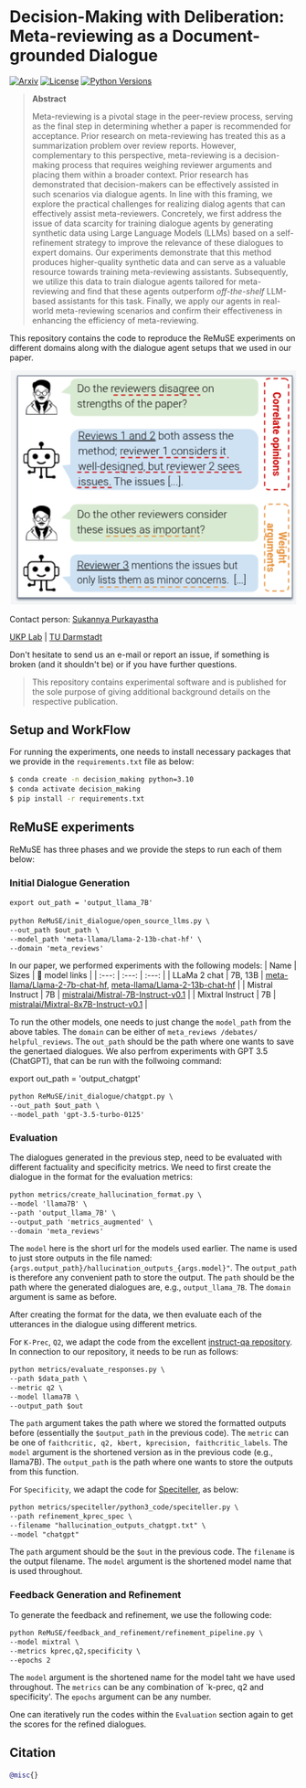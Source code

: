 # Decision-Making with Deliberation: Meta-reviewing as a Document-grounded Dialogue

[![Arxiv](https://img.shields.io/badge/Arxiv-2409.19505-red?style=flat&logo=arxiv&logoColor=white)]()
[![License](https://img.shields.io/github/license/UKPLab/ukp-project-template)](https://opensource.org/licenses/Apache-2.0)
[![Python Versions](https://img.shields.io/badge/Python-3.10-blue.svg?style=flat&logo=python&logoColor=white)](https://www.python.org/)
>  **Abstract**
>
> Meta-reviewing is a pivotal stage in the peer-review process, serving as the final step in determining whether a paper is recommended for acceptance. Prior research on meta-reviewing has treated this as a summarization problem over review reports. However, complementary to this perspective, meta-reviewing is a decision-making process that requires weighing reviewer arguments and placing them within a broader context. Prior research has demonstrated that decision-makers can be effectively assisted in such scenarios via dialogue agents. In line with this framing,
we explore the practical challenges for realizing dialog agents that can effectively assist meta-reviewers. Concretely, we first address the issue of data scarcity for training dialogue agents by generating synthetic data using Large Language Models (LLMs) based on a self-refinement strategy to improve the relevance of these dialogues to expert domains. Our experiments demonstrate that this method produces higher-quality synthetic data and can serve as a valuable resource towards training meta-reviewing assistants. Subsequently, we utilize this data to train dialogue agents tailored for meta-reviewing and find that these agents outperform *off-the-shelf* LLM-based assistants for this task. Finally, we apply our agents in real-world meta-reviewing scenarios and confirm their effectiveness in enhancing the efficiency of meta-reviewing.
>
This repository contains the code to reproduce the ReMuSE experiments on different domains along with the dialogue agent setups that we used in our paper. 

<p align="center">
<img src="assets/Fig1_v2.png" width="500">
</p>


Contact person: [Sukannya Purkayastha](mailto:sukannya.purkayastha@tu-darmstadt.de)

[UKP Lab](https://www.ukp.tu-darmstadt.de/) | [TU Darmstadt](https://www.tu-darmstadt.de/
)

Don't hesitate to send us an e-mail or report an issue, if something is broken (and it shouldn't be) or if you have further questions.

> This repository contains experimental software and is published for the sole purpose of giving additional background details on the respective publication.



## Setup and WorkFlow
For running the experiments, one needs to install necessary packages that we provide in the ``requirements.txt`` file as below:
>
```bash
$ conda create -n decision_making python=3.10
$ conda activate decision_making
$ pip install -r requirements.txt
```
>

## ReMuSE experiments
ReMuSE has three phases and we provide the steps to run each of them below:

### Initial Dialogue Generation

>
    export out_path = 'output_llama_7B'

    python ReMuSE/init_dialogue/open_source_llms.py \
    --out_path $out_path \
    --model_path 'meta-llama/Llama-2-13b-chat-hf' \
    --domain 'meta_reviews'
>
In our paper, we performed experiments with the following models:
| Name     | Sizes | 🤗 model links   |
| :---: | :---: | :---: |
| LLaMa 2 chat    |  7B, 13B | [meta-llama/Llama-2-7b-chat-hf](https://huggingface.co/meta-llama/Llama-2-7b-chat-hf), [meta-llama/Llama-2-13b-chat-hf](https://huggingface.co/meta-llama/Llama-2-13b-chat-hf) |
| Mistral Instruct    | 7B   | [mistralai/Mistral-7B-Instruct-v0.1](https://huggingface.co/mistralai/Mistral-7B-Instruct-v0.1)  |
| Mixtral Instruct    | 7B   | [mistralai/Mixtral-8x7B-Instruct-v0.1](https://huggingface.co/mistralai/Mixtral-8x7B-Instruct-v0.1) |

To run the other models, one needs to just change the ``model_path`` from the above tables. The ``domain`` can be either of ``meta_reviews /debates/ helpful_reviews``. The ``out_path`` should be the path where one wants to save the genertaed dialogues. We also perfrom experiments with  GPT 3.5 (ChatGPT), that can be run with the follwoing command:
>
export out_path = 'output_chatgpt'
>
>
    python ReMuSE/init_dialogue/chatgpt.py \
    --out_path $out_path \
    --model_path 'gpt-3.5-turbo-0125'
>

### Evaluation
The dialogues generated in the previous step, need to be evaluated with different factuality and specificity metrics. We need to first create the dialogue in the format for the evaluation metrics:
>
>
    python metrics/create_hallucination_format.py \
    --model 'llama7B' \
    --path 'output_llama_7B' \
    --output_path 'metrics_augmented' \
    --domain 'meta_reviews'
>
>
The ``model`` here is the short url for the models used earlier. The name is used to just store outputs in the file named: ``{args.output_path}/hallucination_outputs_{args.model}"``. The ``output_path`` is therefore any convenient path to store the output. The ``path`` should be the path where the generated dialogues are, e.g., ``output_llama_7B``. The ``domain`` argument is same as before.

After creating the format for the data, we then evaluate each of the utterances in the dialogue using different metrics.

For ``K-Prec``, ``Q2``, we adapt the code from the excellent [instruct-qa repository](https://github.com/McGill-NLP/instruct-qa). In connection to our repository, it needs to be run as follows:
>
    python metrics/evaluate_responses.py \
    --path $data_path \
    --metric q2 \
    --model llama7B \
    --output_path $out
>
The ``path`` argument takes the path where we stored the formatted outputs before (essentially the ``$output_path`` in the previous code). The ``metric`` can be one of ``faithcritic, q2, kbert, kprecision, faithcritic_labels``. The ``model`` argument is the shortened version as in the previous code (e.g., llama7B). The ``output_path`` is the path where one wants to store the outputs from this function.

For ``Specificity``, we adapt the code for [Speciteller](https://github.com/jjessyli/speciteller), as below:
>
    python metrics/speciteller/python3_code/speciteller.py \
    --path refinement_kprec_spec \
    --filename "hallucination_outputs_chatgpt.txt" \
    --model "chatgpt" 
> 

The ``path`` argument should be the ``$out`` in the previous code. The      ``filename`` is the output filename. The  ``model`` argument is the shortened model name that is used throughout.  


### Feedback Generation and Refinement
To generate the feedback and refinement, we use the following code:

>
    python ReMuSE/feedback_and_refinement/refinement_pipeline.py \
    --model mixtral \
    --metrics kprec,q2,specificity \
    --epochs 2
>
The ``model`` argument is the shortened name for the model taht we have used throughout. The ``metrics`` can be any combination of `k-prec, q2 and specificity'. The ``epochs`` argument can be any number.

One can iteratively run the codes within the ``Evaluation`` section again to get the scores for the refined dialogues.
## Citation

```bib
@misc{}
```
